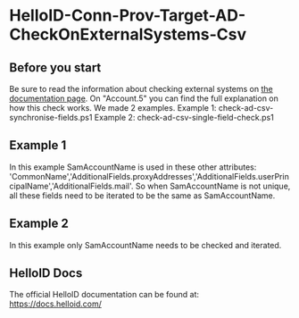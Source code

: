 # HelloID-Conn-Prov-Target-AD-CheckOnExternalSystems-Csv

## Before you start
Be sure to read the information about checking external systems on <a href="https://docs.helloid.com/hc/en-us/articles/360012421460-Configure-the-on-premises-Microsoft-Active-Directory-target-system#2.4" target="_blank">the documentation page</a>. On "Account.5" you can find the full explanation on how this check works.
We made 2 examples.
Example 1: check-ad-csv-synchronise-fields.ps1
Example 2: check-ad-csv-single-field-check.ps1

## Example 1
In this example SamAccountName is used in these other attributes: 'CommonName','AdditionalFields.proxyAddresses','AdditionalFields.userPrincipalName','AdditionalFields.mail'.
So when SamAccountName is not unique, all these fields need to be iterated to be the same as SamAccountName. 

## Example 2
In this example only SamAccountName needs to be checked and iterated. 

## HelloID Docs
The official HelloID documentation can be found at: https://docs.helloid.com/
